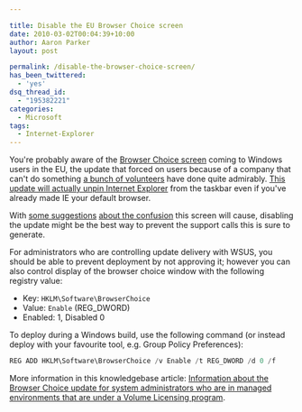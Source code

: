 ```yaml
---

title: Disable the EU Browser Choice screen
date: 2010-03-02T00:04:39+10:00
author: Aaron Parker
layout: post

permalink: /disable-the-browser-choice-screen/
has_been_twittered:
  - 'yes'
dsq_thread_id:
  - "195382221"
categories:
  - Microsoft
tags:
  - Internet-Explorer
---
```

You're probably aware of the [Browser Choice screen](http://support.microsoft.com/kb/976002) coming to Windows users in the EU, the update that forced on users because of a company that can't do something [a bunch of volunteers](http://www.mozilla.com) have done quite admirably. [This update will actually unpin Internet Explorer](http://windows.microsoft.com/en-GB/windows/what-is-the-browser-choice-update) from the taskbar even if you've already made IE your default browser.

With [some suggestions](http://www.ghacks.net/2010/02/22/windows-browser-choice-screen-will-cause-confusion-in-europe/) [about the confusion](http://www.thetechherald.com/article.php/201008/5282/Choice-of-browsers-could-be-double-edged-sword) this screen will cause, disabling the update might be the best way to prevent the support calls this is sure to generate.

For administrators who are controlling update delivery with WSUS, you should be able to prevent deployment by not approving it; however you can also control display of the browser choice window with the following registry value:

  * Key: `HKLM\Software\BrowserChoice`
  * Value: `Enable` (REG_DWORD)
  * Enabled: 1, Disabled 0

To deploy during a Windows build, use the following command (or instead deploy with your favourite tool, e.g. Group Policy Preferences):

```powershell
REG ADD HKLM\Software\BrowserChoice /v Enable /t REG_DWORD /d 0 /f
```

More information in this knowledgebase article: [Information about the Browser Choice update for system administrators who are in managed environments that are under a Volume Licensing program](http://support.microsoft.com/kb/2019411).

